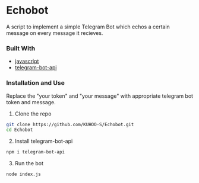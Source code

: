 # Echobot

A script to implement a simple Telegram Bot which echos a certain message on every message it recieves.

### Built With

* [javascript](https://www.google.com/search?q=javascript)
* [telegram-bot-api](https://github.com/mast/telegram-bot-api)
### Installation and Use
Replace the "your token" and "your message" with appropriate telegram bot token and message.
1. Clone the repo
```sh
git clone https://github.com/KUHOO-S/Echobot.git
cd Echobot
```
2. Install telegram-bot-api
```sh
npm i telegram-bot-api
```
3. Run the bot
```sh
node index.js
```

